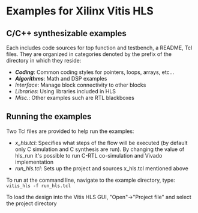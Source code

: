 # Examples for Xilinx Vitis HLS

## C/C++ synthesizable examples

Each includes code sources for top function and testbench, a README, Tcl files.  They are organized in categories denoted by the prefix of the directory in which they reside:
* **_Coding_**: Common coding styles for pointers, loops, arrays, etc...
* **_Algorithms_**: Math and DSP examples
* _Interface_: Manage block connectivity to other blocks
* _Libraries_: Using libraries included in HLS
* _Misc._: Other examples such are RTL blackboxes

## Running the examples
Two Tcl files are provided to help run the examples:
* _x_hls.tcl_: Specifies what steps of the flow will be executed (by default only C simulation and C synthesis are run).  By changing the value of hls_run it's possible to run C-RTL co-simulation and Vivado implementation
* _run_hls.tcl_: Sets up the project and sources x_hls.tcl mentioned above

To run at the command line, navigate to the example directory, type:
`vitis_hls -f run_hls.tcl`

To load the design into the Vitis HLS GUI, "Open"->"Project file" and select the project directory
